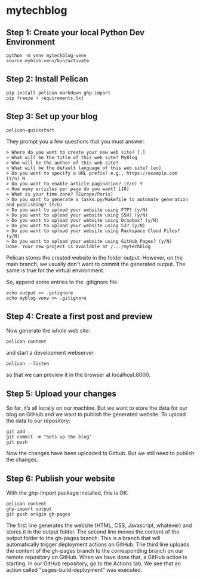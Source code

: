 # mytechblog


## Step 1: Create your local Python Dev Environment

```
python -m venv mytechblog-venv
source myblob-venv/bin/activate
```

## Step 2: Install Pelican

```
pip install pelican markdown ghp-import
pip freeze > requirements.txt
```

## Step 3: Set up your blog

```
pelican-quickstart
```
They prompt you a few questions that you must answer:

```
> Where do you want to create your new web site? [.] 
> What will be the title of this web site? MyBlog
> Who will be the author of this web site? 
> What will be the default language of this web site? [en] 
> Do you want to specify a URL prefix? e.g., https://example.com   (Y/n) N
> Do you want to enable article pagination? (Y/n) Y
> How many articles per page do you want? [10] 
> What is your time zone? [Europe/Paris] 
> Do you want to generate a tasks.py/Makefile to automate generation and publishing? (Y/n) 
> Do you want to upload your website using FTP? (y/N) 
> Do you want to upload your website using SSH? (y/N) 
> Do you want to upload your website using Dropbox? (y/N) 
> Do you want to upload your website using S3? (y/N) 
> Do you want to upload your website using Rackspace Cloud Files? (y/N) 
> Do you want to upload your website using GitHub Pages? (y/N) 
Done. Your new project is available at /.../mytechblog
```

Pelican stores the created website in the folder output. However, on the main branch, we usually don't want to commit the generated output. The same is true for the virtual environment.

So, append some entries to the .gitignore file:

```
echo output >> .gitignore
echo myblog-venv >> .gitignore
```

## Step 4: Create a first post and preview

Now generate the whole web site:
```
pelican content
```
and start a development webserver

```
pelican --listen
```
so that we can preview it in the browser at localhost:8000.

## Step 5: Upload your changes

So far, it’s all locally on our machine. But we want to store the data for our blog on GitHub and we want to publish the generated website. To upload the data to our repository:

```
git add .
git commit -m "Sets up the blog"
git push
```
Now the changes have been uploaded to Github. But we still need to publish the changes.

## Step 6: Publish your website
With the ghp-import package installed, this is OK:
```
pelican content
ghp-import output
git push origin gh-pages
```

The first line generates the website (HTML, CSS, Javascript, whatever) and stores it in the output folder. The second line moves the content of the output folder to the gh-pages branch. This is a branch that will automatically trigger deployment actions on GitHub. The third line uploads the content of the gh-pages branch to the corresponding branch on our remote repository on GitHub. When we have done that, a GitHub action is starting. In our GitHub repository, go to the Actions tab. We see that an action called "pages-build-deployment" was executed. 


